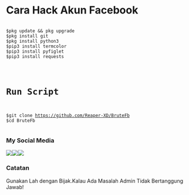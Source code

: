 # Cara Hack Akun Facebook
<pre><code>
$pkg update && pkg upgrade
$pkg install git
$pkg install python3
$pip3 install termcolor
$pip3 install pyfiglet
$pip3 install requests
</pre></code>
<code><pre>
# Run Script
$git clone https://github.com/Reaper-XD/BruteFb
$cd BruteFb
</code></pre>
### My Social Media
[![](https://img.shields.io/badge/Github-black?logo=Github&logoColor=black&labelColor=white)](https://github.com/Reaper-XD)[![](https://img.shields.io/badge/Facebook-blue?logo=Facebook&logoColor=blue&labelColor=white)](https://www.facebook.com/reza123dcm)[![](https://img.shields.io/badge/Instagram-red?logo=Instagram&logoColor=red&labelColor=white)](https://www.instagram.com/ferdik_reza/)
### Catatan
Gunakan Lah dengan Bijak.Kalau Ada Masalah Admin Tidak Bertanggung Jawab!
